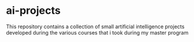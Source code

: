 # ai-projects

This repository contains a collection of small artificial intelligence projects developed during the various courses that i took during my master program
